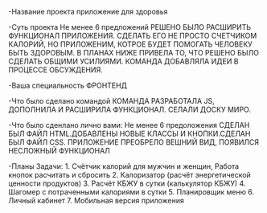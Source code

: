 
-Название проекта                                       приложение для здоровья

-Суть проекта Не менее 6 предложений                    РЕШЕНО БЫЛО РАСШИРИТЬ ФУНКЦИОНАЛ ПРИЛОЖЕНИЯ. СДЕЛАТЬ ЕГО НЕ ПРОСТО СЧЕТЧИКОМ КАЛОРИЙ, НО ПРИЛОЖЕНИМ, КОТРОЕ БУДЕТ                                                         ПОМОГАТЬ ЧЕЛОВЕКУ БЫТЬ ЗДОРОВЫМ. В ПЛАНАХ НИЖЕ ПРИВЕЛА ТО, ЧТО РЕШЕНО БЫЛО СДЕЛАТЬ ОБЩИМИ УСИЛИЯМИ. КОМАНДА                                                               ДОБАВЛЯЛА ИДЕИ В ПРОЦЕССЕ ОБСУЖДЕНИЯ.

-Ваша специальность                                     ФРОНТЕНД

-Что было сделано командой                              КОМАНДА РАЗРАБОТАЛА JS, ДОПОЛНИЛА И РАСШИРИЛА ФУНКЦИОНАЛ. СЕЛАЛИ ДОСКУ МИРО.                   

-Что было сденлано лично вами: Не менее 6 предоложения  СДЕЛАН БЫЛ ФАЙЛ HTML.ДОБАВЛЕНЫ НОВЫЕ КЛАССЫ И КНОПКИ.СДЕЛАН БЫЛ ФАЙЛ CSS. ПРИЛОЖЕНИЕ ПРЕОБРЕЛО ВЕШНИЙ ВИД,                                                               ПОЯВИЛСЯ НЕСЛОЖНЫЙ ФУНКЦИОНАЛ

-Планы                                                  Задачи: 
                                                        1. Счётчик калорий для мужчин и женщин, Работа кнопок расчитать и сбросить
                                                        2. Калоризатор (расчёт энергетической ценности продуктов) 
                                                        3. Расчёт КБЖУ в сутки (калькулятор КБЖУ)
                                                        4. Шагомер с потраченными калориями в сутки
                                                        5. Планировщик меню
                                                        6. Личный кабинет
                                                        7. Мобильная версия приложения

